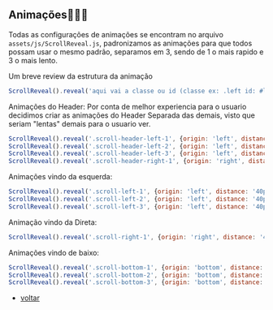 ## Animações🤹🏼‍♀️ 

Todas as configurações de animações se encontram no arquivo `assets/js/ScrollReveal.js`, padronizamos as animações para que todos possam usar o mesmo padrão, separamos em 3, sendo de 1 o mais rapido e 3 o mais lento.

Um breve review da estrutura da animação
```javascript
ScrollReveal().reveal('aqui vai a classe ou id (classe ex: .left id: #left', {origin: 'de onde vem (left right top bottom)', distance: 'controla a distância que os elementos se movem quando revelados.', duration: a duração do efeito, delay: e o delay de quando se passar em "cima" });
```
Animações do Header:
Por conta de melhor experiencia para o usuario decidimos criar as animações
do Header Separada das demais, visto que seriam "lentas" demais para o usuario ver.

```javascript
ScrollReveal().reveal('.scroll-header-left-1', {origin: 'left', distance: '40px', duration: 1000, delay: 0});
ScrollReveal().reveal('.scroll-header-left-2', {origin: 'left', distance: '40px', duration: 1000, delay: 150});
ScrollReveal().reveal('.scroll-header-left-3', {origin: 'left', distance: '40px', duration: 1000, delay: 300});
ScrollReveal().reveal('.scroll-header-right-1', {origin: 'right', distance: '40px', duration: 1000, delay: 150});
```

Animações vindo da esquerda:
```javascript
ScrollReveal().reveal('.scroll-left-1', {origin: 'left', distance: '40px', duration: 1000, delay: 500 });
ScrollReveal().reveal('.scroll-left-2', {origin: 'left', distance: '40px', duration: 1000, delay: 800 });
ScrollReveal().reveal('.scroll-left-3', {origin: 'left', distance: '40px', duration: 1000, delay: 1000 });
```

Animação vindo da Direta:
```javascript
ScrollReveal().reveal('.scroll-right-1', {origin: 'right', distance: '40px', duration: 1000, delay: 500 });
```
Animações vindo de baixo:
```javascript
ScrollReveal().reveal('.scroll-bottom-1', {origin: 'bottom', distance: '40px', duration: 1000, delay: 500 });
ScrollReveal().reveal('.scroll-bottom-2', {origin: 'bottom', distance: '40px', duration: 1000, delay: 800 });
ScrollReveal().reveal('.scroll-bottom-3', {origin: 'bottom', distance: '40px', duration: 1000, delay: 1000 });
```
* [voltar](./Padroes.md)